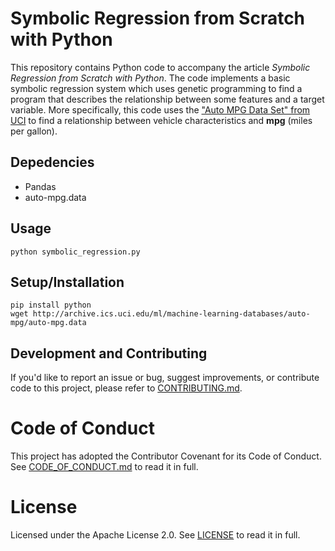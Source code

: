 # Symbolic Regression from Scratch with Python

This repository contains Python code to accompany the article _Symbolic Regression from Scratch with Python_.
The code implements a basic symbolic regression system which uses genetic programming to
find a program that describes the relationship between some features and a target variable.
More specifically, this code uses the ["Auto MPG Data Set" from UCI](http://archive.ics.uci.edu/ml/datasets/Auto%2BMPG)
to find a relationship between vehicle characteristics and **mpg** (miles per gallon).

## Depedencies
- Pandas
- auto-mpg.data

## Usage

```python symbolic_regression.py```

## Setup/Installation
```
pip install python
wget http://archive.ics.uci.edu/ml/machine-learning-databases/auto-mpg/auto-mpg.data
```

## Development and Contributing

If you'd like to report an issue or bug, suggest improvements, or contribute code to this project, please refer to [CONTRIBUTING.md](CONTRIBUTING.md).


# Code of Conduct

This project has adopted the Contributor Covenant for its Code of Conduct. 
See [CODE_OF_CONDUCT.md](CODE_OF_CONDUCT.md) to read it in full.

# License

Licensed under the Apache License 2.0. 
See [LICENSE](LICENSE) to read it in full.


